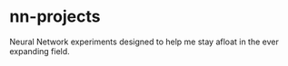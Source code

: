 # nn-projects
Neural Network experiments designed to help me stay afloat in the ever expanding field.
